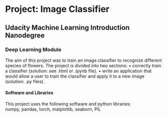 # Project: Image Classifier<br>
## Udacity Machine Learning Introduction Nanodegree<br>
### Deep Learning Module<br>

The aim of this project was to train an image classifier to recognize different species of flowers. The project is divided into two sections:
• correctly train a classifier (solution: see .html or .ipynb file).
• write an application that would allow a user to train the classifier and apply it to a new image (solution: .py files).

#### Software and Libraries
This project uses the following software and python libraries: <br>
numpy,  pandas, torch, matplotlib, seaborn, PIL
